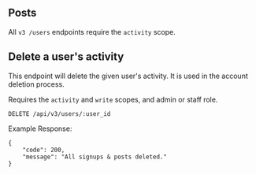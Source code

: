 ## Posts

All `v3 /users` endpoints require the `activity` scope.

## Delete a user's activity

This endpoint will delete the given user's activity. It is used in the account deletion process.

Requires the `activity` and `write` scopes, and admin or staff role.

```
DELETE /api/v3/users/:user_id
```

Example Response:

```
{
    "code": 200,
    "message": "All signups & posts deleted."
}
```
